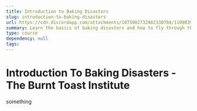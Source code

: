 ```yaml
---
title: Introduction to Baking Disasters
slug: introduction-to-baking-disasters
url: https://cdn.discordapp.com/attachments/1075082732482330704/1100039487486177320/Ancalagen_baking_disasters_burnt_cake_in_oven_cartoon_9b4995d7-de58-469b-b122-223c36b51553.png
summary: Learn the basics of baking disasters and how to fly through them with chaotic grace.
type: course
dependency: null
tags:
---
```


# Introduction To Baking Disasters - The Burnt Toast Institute

something
